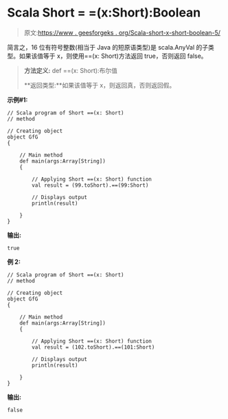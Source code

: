 # Scala Short = =(x:Short):Boolean

> 原文:[https://www . geesforgeks . org/Scala-short-x-short-boolean-5/](https://www.geeksforgeeks.org/scala-short-x-short-boolean-5/)

简言之，16 位有符号整数(相当于 Java 的短原语类型)是 scala.AnyVal 的子类型。如果该值等于 x，则使用==(x: Short)方法返回 true，否则返回 false。

> **方法定义:** def ==(x: Short):布尔值
> 
> **返回类型:**如果该值等于 x，则返回真，否则返回假。

**示例#1:**

```
// Scala program of Short ==(x: Short) 
// method 

// Creating object 
object GfG 
{ 

    // Main method 
    def main(args:Array[String]) 
    { 

        // Applying Short ==(x: Short) function 
        val result = (99.toShort).==(99:Short)

        // Displays output 
        println(result) 

    } 
} 
```

**输出:**

```
true
```

**例 2:**

```
// Scala program of Short ==(x: Short) 
// method 

// Creating object 
object GfG 
{ 

    // Main method 
    def main(args:Array[String]) 
    { 

        // Applying Short ==(x: Short) function 
        val result = (102.toShort).==(101:Short)

        // Displays output 
        println(result) 

    } 
} 
```

**输出:**

```
false
```